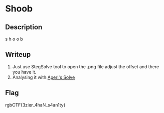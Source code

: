 # Shoob

## Description
s h o o b

## Writeup
1. Just use StegSolve tool to open the .png file adjust the offset and there you have it.
2. Analysing it with [Aperi's Solve](https://aperisolve.fr/)

## Flag
rgbCTF{3zier_4haN_s4an1ty}
